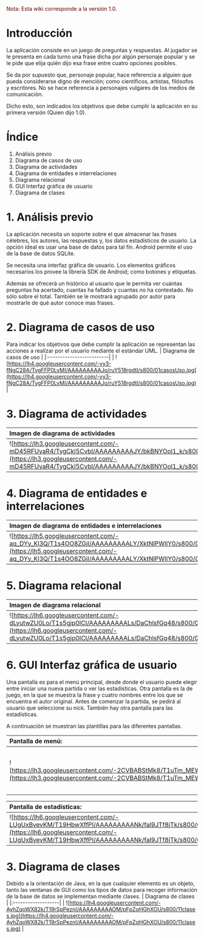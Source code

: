 <font color='#660000'>Nota: Esta wiki corresponde a la versión 1.0.</font>

# Introducción #
La aplicación consiste en un juego de preguntas y respuestas. Al jugador se le presenta en cada turno una frase dicha por algún personaje popular y se le pide que elija quién dijo esa frase entre cuatro opciones posibles.

Se da por supuesto que, personaje popular, hace referencia a alguien que pueda considerarse digno de mención; como científicos, artistas, filósofos y escritores. No se hace referencia a personajes vulgares de los medios de comunicación.

Dicho esto, son indicados los objetivos que debe cumplir la aplicación en su primera versión (Quien dijo 1.0).

# Índice #
  1. Análisis previo
  1. Diagrama de casos de uso
  1. Diagrama de actividades
  1. Diagrama de entidades e interrelaciones
  1. Diagrama relacional
  1. GUI Interfaz gráfica de usuario
  1. Diagrama de clases

# 1. Análisis previo #
La aplicación necesita un soporte sobre el que almacenar las frases célebres, los autores, las respuestas y, los datos estadísticos de usuario. La opción ideal es usar una base de datos para tal fin. Android permite el uso de la base de datos SQLite.

Se necesita una interfaz gráfica de usuario. Los elementos gráficos necesarios los provee la librería SDK de Android; como botones y etiquetas.

Además se ofrecerá un histórico al usuario que le permita ver cuántas preguntas ha acertado, cuantas ha fallado y cuantas no ha contestado. No sólo sobre el total. También se le mostrará agrupado por autor para mostrarle de qué autor conoce mas frases.

# 2. Diagrama de casos de uso #
Para indicar los objetivos que debe cumplir la aplicación se representan las acciones a realizar por el usuario mediante el estándar UML.
| Diagrama de casos de uso |
|:-------------------------|
| ![https://lh4.googleusercontent.com/-vy3-fNgC28A/TygFFP0LvMI/AAAAAAAAAJo/ruY518rgdtI/s800/01casosUso.jpg](https://lh4.googleusercontent.com/-vy3-fNgC28A/TygFFP0LvMI/AAAAAAAAAJo/ruY518rgdtI/s800/01casosUso.jpg) |

# 3. Diagrama de actividades #
| Imagen de diagrama de actividades |
|:----------------------------------|
| ![https://lh3.googleusercontent.com/-mD45RFUyaR4/TygCkI5CvbI/AAAAAAAAAJY/bkBNYOol1_k/s800/actividades.jpg](https://lh3.googleusercontent.com/-mD45RFUyaR4/TygCkI5CvbI/AAAAAAAAAJY/bkBNYOol1_k/s800/actividades.jpg) |

# 4. Diagrama de entidades e interrelaciones #
| Imagen de diagrama de entidades e interrelaciones |
|:--------------------------------------------------|
| ![https://lh5.googleusercontent.com/-aq_DYy_Kl3Q/T1s4OO8ZGjI/AAAAAAAAALY/XktNlPWIlY0/s800/03entidades.jpg](https://lh5.googleusercontent.com/-aq_DYy_Kl3Q/T1s4OO8ZGjI/AAAAAAAAALY/XktNlPWIlY0/s800/03entidades.jpg) |

# 5. Diagrama relacional #
| Imagen de diagrama relacional |
|:------------------------------|
| ![https://lh6.googleusercontent.com/-dLyutwZU0Lo/T1s5gjp0ICI/AAAAAAAAALs/DaChlsfGq48/s800/04relacional.jpg](https://lh6.googleusercontent.com/-dLyutwZU0Lo/T1s5gjp0ICI/AAAAAAAAALs/DaChlsfGq48/s800/04relacional.jpg) |

# 6. GUI Interfaz gráfica de usuario #
Una pantalla es para el menú principal, desde donde el usuario puede elegir entre iniciar una nueva partida o ver las estadísticas. Otra pantalla es la de juego, en la que se muestra la frase y cuatro nombres entre los que se encuentra el autor original. Antes de comenzar la partida, se pedirá al usuario que seleccione su nick. También hay otra pantalla para las estadísticas.

A continuación se muestran las plantillas para las diferentes pantallas.

| Pantalla de menú: | Pantalla de creación y seleción de usuario | Pantalla de juego: |
|:-------------------|:---------------------------------------------|:-------------------|
| ![https://lh3.googleusercontent.com/-2CVBABStMk8/T1uTm_MEWBI/AAAAAAAAAMo/v8qAck2Jh9I/s800/05frmMenu.jpg](https://lh3.googleusercontent.com/-2CVBABStMk8/T1uTm_MEWBI/AAAAAAAAAMo/v8qAck2Jh9I/s800/05frmMenu.jpg) | ![https://lh3.googleusercontent.com/-KPWPfAkOrcs/T19GkF_vlEI/AAAAAAAAANY/GnBsxs_8-SQ/s800/06frmUsuarios.jpg](https://lh3.googleusercontent.com/-KPWPfAkOrcs/T19GkF_vlEI/AAAAAAAAANY/GnBsxs_8-SQ/s800/06frmUsuarios.jpg) | ![https://lh6.googleusercontent.com/-DF0oeVm1hm8/T1uTm4z3E6I/AAAAAAAAAMg/uVlfgtsunz0/s800/07frmJuego.jpg](https://lh6.googleusercontent.com/-DF0oeVm1hm8/T1uTm4z3E6I/AAAAAAAAAMg/uVlfgtsunz0/s800/07frmJuego.jpg) |

| Pantalla de estadísticas: | Contenido de pestaña General | Contenido de pestaña Autores |
|:---------------------------|:------------------------------|:------------------------------|
| ![https://lh6.googleusercontent.com/-LUgUxBvevKM/T19HbwXffPI/AAAAAAAAANk/fal9JTf8jTk/s800/08frmEstadisticas.jpg](https://lh6.googleusercontent.com/-LUgUxBvevKM/T19HbwXffPI/AAAAAAAAANk/fal9JTf8jTk/s800/08frmEstadisticas.jpg) | ![https://lh5.googleusercontent.com/-iF9fp0TamH0/Tygd4BSMLiI/AAAAAAAAAKM/kbr4yg5o5dw/s288/09frmTabGeneral.jpg](https://lh5.googleusercontent.com/-iF9fp0TamH0/Tygd4BSMLiI/AAAAAAAAAKM/kbr4yg5o5dw/s288/09frmTabGeneral.jpg) | ![https://lh4.googleusercontent.com/-P--nyOXdpO8/TygmAVVmJII/AAAAAAAAAKU/oSU6vcmmyaA/s288/10frmTabAutores.jpg](https://lh4.googleusercontent.com/-P--nyOXdpO8/TygmAVVmJII/AAAAAAAAAKU/oSU6vcmmyaA/s288/10frmTabAutores.jpg) |

# 3. Diagrama de clases #
Debido a la orientación de Java, en la que cualquier elemento es un objeto, tanto las ventanas de GUI como los tipos de datos para recoger información de la base de datos se implementan mediante clases.
| Diagrama de clases |
|:-------------------|
| ![https://lh4.googleusercontent.com/-AyhZqoWX82k/T19rSpPeznI/AAAAAAAAAOM/pFpZqHGhXOU/s800/11clases.jpg](https://lh4.googleusercontent.com/-AyhZqoWX82k/T19rSpPeznI/AAAAAAAAAOM/pFpZqHGhXOU/s800/11clases.jpg) |